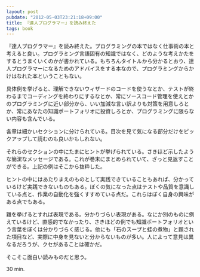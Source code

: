 ```yaml
---
layout: post
pubdate: "2012-05-03T23:21:18+09:00"
title: 『達人プログラマー』を読み終えた
tags: book
---
```

『達人プログラマー』を読み終えた。プログラミングの本ではなく仕事術の本と考えると良い。プログラミング言語固有の知識ではなく、どのような考えかたをするとうまくいくのかが書かれている。もちろんタイトルから分かるとおり、達人プログラマーになるためのアドバイスをする本なので、プログラミングからかけはなれた本ということもない。

具体例を挙げると、理解できないウィザードのコードを使うなとか、テストが終わるまでコーディングを終わりにするなとか、常にソースコード管理を使えとかのプログラミングに近い部分から、いい加減な言い訳よりも対策を用意しろとか、常にあなたの知識ポートフォリオに投資しろとか、プログラミングに限らない内容も含んでいる。

各章は細かいセクションに分けられている。目次を見て気になる部分だけをピックアップして読むのも良いかもしれない。

それらのセクションの中にたまにヒントが挙げられている。さきほど示したような簡潔なメッセージである。これが巻末にまとめられていて、ざっと見返すことができる。上記の例はそこから抜粋した。

ヒントの中にはあたりまえのものとして実践できていることもあれば、分かっているけど実践できないものもある。ぼくの気になった点はテストや品質を意識している点と、作業の自動化を強くすすめている点だ。これらはぼく自身の興味がある点でもある。

難を挙げるとすれば表現である。分かりづらい表現がある。なにか別のものに例えているけど、直感的でなかったり、さきほどの例でも知識ポートフォリオという言葉をぼくは分かりづらく感じる。他にも「石のスープと蛙の煮物」と題された項目など、実際に中身を見ないと分からないものが多い。人によって意見は異なるだろうが、クセがあることは確かだ。

そこそこ面白い読みものだと思う。

30 min.

